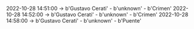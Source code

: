 2022-10-28 14:51:00 -> b'Gustavo Cerati' - b'unknown' - b'Crimen'
2022-10-28 14:52:00 -> b'Gustavo Cerati' - b'unknown' - b'Crimen'
2022-10-28 14:58:00 -> b'Gustavo Cerati' - b'unknown' - b'Puente'
